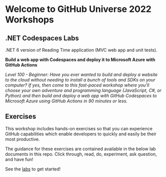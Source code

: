 # Welcome to GitHub Universe 2022 Workshops

## .NET Codespaces Labs

.NET 6 version of Reading Time application (MVC web app and unit tests).

**Build a web app with Codespaces and deploy it to Microsoft Azure with GitHub Actions**

*Level 100 - Beginner: Have you ever wanted to build and deploy a website to the cloud without needing to install a bunch of tools and SDKs on your computer? If yes, then come to this fast-paced workshop where you'll choose your own adventure and programming language (JavaScript, C#, or Python) and then build and deploy a web app with GitHub Codespaces to Microsoft Azure using GitHub Actions in 90 minutes or less.*

## Exercises

This workshop includes hands-on exercises so that you can experience GitHub capabilities which enable developers to quickly and easily be their most productive.

The guidance for these exercises are contained available in the below lab documents in this repo. Click through, read, do, experiment, ask question, and have fun!

See the [labs](../../tree/main/labs) to get started!
